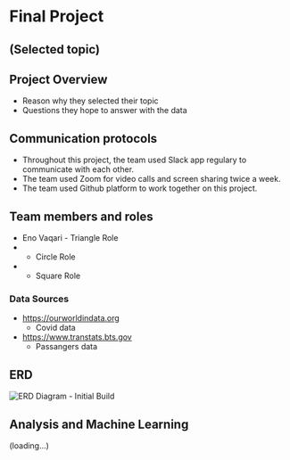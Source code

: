 # Final Project 

## (Selected topic)

## Project Overview
* Reason why they selected their topic
* Questions they hope to answer with the data

## Communication protocols
* Throughout this project, the team used Slack app regulary to communicate with each other.
* The team used Zoom for video calls and screen sharing twice a week.
* The team used Github platform to work together on this project.

## Team members and roles
* Eno Vaqari - Triangle Role
* - Circle Role
* - Square Role

### Data Sources

* https://ourworldindata.org
  * Covid data
* https://www.transtats.bts.gov
  * Passangers data

## ERD

![ERD Diagram - Initial Build](https://user-images.githubusercontent.com/98061420/173245774-e820c663-f05b-4560-b41b-177df9efc914.PNG)


## Analysis and Machine Learning 

(loading...)
